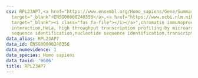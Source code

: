 ```yaml
---
csv: RPL23AP7,<a href="https://www.ensembl.org/Homo_sapiens/Gene/Summary?db=core;g=ENSG00000240356"
  target="_blank">ENSG00000240356</a>,<a href="https://www.ncbi.nlm.nih.gov/pubmed/17216044"
  target="_blank"><i class="fas fa-file"></i></a>",chromatin immunoprecipitation assay,direct
  interaction,HeLa, high throughput transcription profiling by microarray,nucleotide
  sequence identification,nucleotide sequence identification,transcriptional regulation,
data_alias: RPL23AP7
data_id: ENSG00000240356
data_numevidence: 1
data_species: Homo sapiens
data_taxid: '9606'
title: RPL23AP7
---
```

